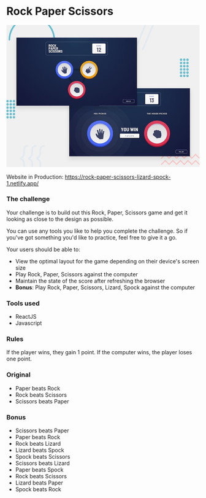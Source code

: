 # Rock Paper Scissors

![Design preview for the Rock, Paper, Scissors coding challenge](./design/desktop-preview.jpg)

Website in Production: https://rock-paper-scissors-lizard-spock-1.netlify.app/

### The challenge

Your challenge is to build out this Rock, Paper, Scissors game and get it looking as close to the design as possible.

You can use any tools you like to help you complete the challenge. So if you've got something you'd like to practice,
feel free to give it a go.

Your users should be able to:

- View the optimal layout for the game depending on their device's screen size
- Play Rock, Paper, Scissors against the computer
- Maintain the state of the score after refreshing the browser
- **Bonus**: Play Rock, Paper, Scissors, Lizard, Spock against the computer

### Tools used

- ReactJS
- Javascript

### Rules

If the player wins, they gain 1 point. If the computer wins, the player loses one point.

### Original

- Paper beats Rock
- Rock beats Scissors
- Scissors beats Paper

### Bonus

- Scissors beats Paper
- Paper beats Rock
- Rock beats Lizard
- Lizard beats Spock
- Spock beats Scissors
- Scissors beats Lizard
- Paper beats Spock
- Rock beats Scissors
- Lizard beats Paper
- Spock beats Rock
